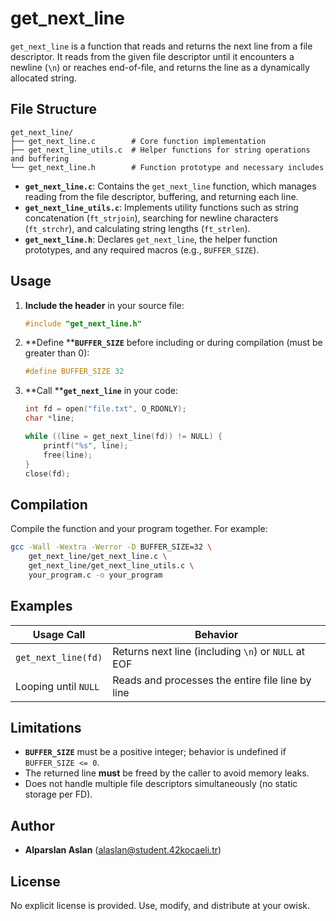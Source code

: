 # get\_next\_line

`get_next_line` is a function that reads and returns the next line from a file descriptor. It reads from the given file descriptor until it encounters a newline (`\n`) or reaches end-of-file, and returns the line as a dynamically allocated string.

## File Structure

```
get_next_line/
├── get_next_line.c        # Core function implementation
├── get_next_line_utils.c  # Helper functions for string operations and buffering
└── get_next_line.h        # Function prototype and necessary includes
```

* **`get_next_line.c`**: Contains the `get_next_line` function, which manages reading from the file descriptor, buffering, and returning each line.
* **`get_next_line_utils.c`**: Implements utility functions such as string concatenation (`ft_strjoin`), searching for newline characters (`ft_strchr`), and calculating string lengths (`ft_strlen`).
* **`get_next_line.h`**: Declares `get_next_line`, the helper function prototypes, and any required macros (e.g., `BUFFER_SIZE`).

## Usage

1. **Include the header** in your source file:

   ```c
   #include "get_next_line.h"
   ```

2. \*\*Define \*\***`BUFFER_SIZE`** before including or during compilation (must be greater than 0):

   ```c
   #define BUFFER_SIZE 32
   ```

3. \*\*Call \*\***`get_next_line`** in your code:

   ```c
   int fd = open("file.txt", O_RDONLY);
   char *line;

   while ((line = get_next_line(fd)) != NULL) {
       printf("%s", line);
       free(line);
   }
   close(fd);
   ```

## Compilation

Compile the function and your program together. For example:

```bash
gcc -Wall -Wextra -Werror -D BUFFER_SIZE=32 \
    get_next_line/get_next_line.c \
    get_next_line/get_next_line_utils.c \
    your_program.c -o your_program
```

## Examples

| Usage Call           | Behavior                                            |
| -------------------- | --------------------------------------------------- |
| `get_next_line(fd)`  | Returns next line (including `\n`) or `NULL` at EOF |
| Looping until `NULL` | Reads and processes the entire file line by line    |

## Limitations

* **`BUFFER_SIZE`** must be a positive integer; behavior is undefined if `BUFFER_SIZE <= 0`.
* The returned line **must** be freed by the caller to avoid memory leaks.
* Does not handle multiple file descriptors simultaneously (no static storage per FD).

## Author

* **Alparslan Aslan** ([alaslan@student.42kocaeli.tr](mailto:alaslan@student.42kocaeli.tr))

## License

No explicit license is provided. Use, modify, and distribute at your owisk.

